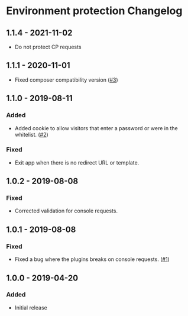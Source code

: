 # Environment protection Changelog

## 1.1.4 - 2021-11-02
- Do not protect CP requests

## 1.1.1 - 2020-11-01
- Fixed composer compatibility version ([#3](https://github.com/JorgeAnzola/environment-protection/issues/3))

## 1.1.0 - 2019-08-11
### Added
- Added cookie to allow visitors that enter a password or were in the whitelist. ([#2](https://github.com/JorgeAnzola/environment-protection/issues/2)) 

### Fixed
- Exit app when there is no redirect URL or template.

## 1.0.2 - 2019-08-08
### Fixed
- Corrected validation for console requests.

## 1.0.1 - 2019-08-08
### Fixed
- Fixed a bug where the plugins breaks on console requests. ([#1](https://github.com/JorgeAnzola/environment-protection/issues/1))

## 1.0.0 - 2019-04-20
### Added
- Initial release
